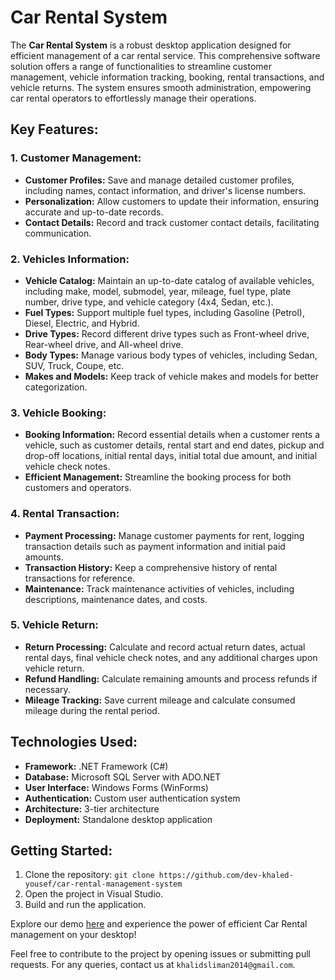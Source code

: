 # Car Rental System

The **Car Rental System** is a robust desktop application designed for efficient management of a car rental service. This comprehensive software solution offers a range of functionalities to streamline customer management, vehicle information tracking, booking, rental transactions, and vehicle returns. The system ensures smooth administration, empowering car rental operators to effortlessly manage their operations.

## Key Features:

### 1. Customer Management:
- **Customer Profiles:** Save and manage detailed customer profiles, including names, contact information, and driver's license numbers.
- **Personalization:** Allow customers to update their information, ensuring accurate and up-to-date records.
- **Contact Details:** Record and track customer contact details, facilitating communication.

### 2. Vehicles Information:
- **Vehicle Catalog:** Maintain an up-to-date catalog of available vehicles, including make, model, submodel, year, mileage, fuel type, plate number, drive type, and vehicle category (4x4, Sedan, etc.).
- **Fuel Types:** Support multiple fuel types, including Gasoline (Petrol), Diesel, Electric, and Hybrid.
- **Drive Types:** Record different drive types such as Front-wheel drive, Rear-wheel drive, and All-wheel drive.
- **Body Types:** Manage various body types of vehicles, including Sedan, SUV, Truck, Coupe, etc.
- **Makes and Models:** Keep track of vehicle makes and models for better categorization.

### 3. Vehicle Booking:
- **Booking Information:** Record essential details when a customer rents a vehicle, such as customer details, rental start and end dates, pickup and drop-off locations, initial rental days, initial total due amount, and initial vehicle check notes.
- **Efficient Management:** Streamline the booking process for both customers and operators.

### 4. Rental Transaction:
- **Payment Processing:** Manage customer payments for rent, logging transaction details such as payment information and initial paid amounts.
- **Transaction History:** Keep a comprehensive history of rental transactions for reference.
- **Maintenance:** Track maintenance activities of vehicles, including descriptions, maintenance dates, and costs.

### 5. Vehicle Return:
- **Return Processing:** Calculate and record actual return dates, actual rental days, final vehicle check notes, and any additional charges upon vehicle return.
- **Refund Handling:** Calculate remaining amounts and process refunds if necessary.
- **Mileage Tracking:** Save current mileage and calculate consumed mileage during the rental period.

## Technologies Used:
- **Framework:** .NET Framework (C#)
- **Database:** Microsoft SQL Server with ADO.NET
- **User Interface:** Windows Forms (WinForms)
- **Authentication:** Custom user authentication system
- **Architecture:** 3-tier architecture
- **Deployment:** Standalone desktop application

## Getting Started:
1. Clone the repository: `git clone https://github.com/dev-khaled-yousef/car-rental-management-system`
2. Open the project in Visual Studio.
3. Build and run the application.

Explore our demo [here](https://www.youtube.com/watch?v=8MHp4eiAeA4&t=23s) and experience the power of efficient Car Rental management on your desktop!

Feel free to contribute to the project by opening issues or submitting pull requests. For any queries, contact us at `khalidsliman2014@gmail.com`.
